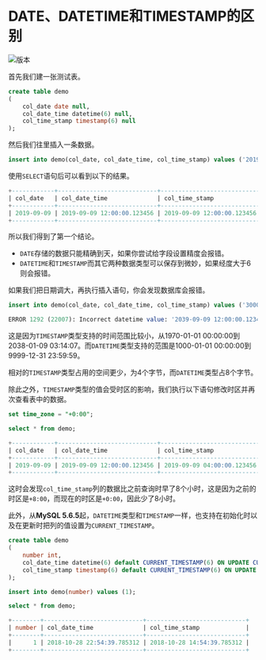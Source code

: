 # DATE、DATETIME和TIMESTAMP的区别

![版本](https://img.shields.io/badge/mysql-8.0.11-blue.svg)

首先我们建一张测试表。

```sql
create table demo
(
    col_date date null,
    col_date_time datetime(6) null,
    col_time_stamp timestamp(6) null
);
```

然后我们往里插入一条数据。

```sql
insert into demo(col_date, col_date_time, col_time_stamp) values ('2019-09-09 12:00:00.123456','2019-09-09 12:00:00.123456','2019-09-09 12:00:00.123456');
```

使用`SELECT`语句后可以看到以下的结果。

```sql
+------------+----------------------------+----------------------------+
| col_date   | col_date_time              | col_time_stamp             |
+------------+----------------------------+----------------------------+
| 2019-09-09 | 2019-09-09 12:00:00.123456 | 2019-09-09 12:00:00.123456 |
+------------+----------------------------+----------------------------+
```

所以我们得到了第一个结论。

- `DATE`存储的数据只能精确到天，如果你尝试给字段设置精度会报错。
- `DATETIME`和`TIMESTAMP`而其它两种数据类型可以保存到微妙，如果经度大于6则会报错。

如果我们把日期调大，再执行插入语句，你会发现数据库会报错。

```sql
insert into demo(col_date, col_date_time, col_time_stamp) values ('3000-09-09 12:00:00.123456','3000-09-09 12:00:00.123456','2039-09-09 12:00:00.123456');

ERROR 1292 (22007): Incorrect datetime value: '2039-09-09 12:00:00.123456' for column 'col_time_stamp' at row 1
```

这是因为`TIMESTAMP`类型支持的时间范围比较小，从1970-01-01 00:00:00到2038-01-09 03:14:07。而`DATETIME`类型支持的范围是1000-01-01 00:00:00到9999-12-31 23:59:59。

相对的`TIMESTAMP`类型占用的空间更少，为4个字节，而`DATETIME`类型占8个字节。

除此之外，`TIMESTAMP`类型的值会受时区的影响，我们执行以下语句修改时区并再次查看表中的数据。

```sql
set time_zone = "+0:00";

select * from demo;

+------------+----------------------------+----------------------------+
| col_date   | col_date_time              | col_time_stamp             |
+------------+----------------------------+----------------------------+
| 2019-09-09 | 2019-09-09 12:00:00.123456 | 2019-09-09 04:00:00.123456 |
+------------+----------------------------+----------------------------+
```

这时会发现`col_time_stamp`列的数据比之前查询时早了8个小时，这是因为之前的时区是`+8:00`，而现在的时区是`+0:00`，因此少了8小时。

此外，从**MySQL 5.6.5**起，`DATETIME`类型和`TIMESTAMP`一样，也支持在初始化时以及在更新时把列的值设置为`CURRENT_TIMESTAMP`。

```sql
create table demo
(
    number int,
    col_date_time datetime(6) default CURRENT_TIMESTAMP(6) ON UPDATE CURRENT_TIMESTAMP(6),
    col_time_stamp timestamp(6) default CURRENT_TIMESTAMP(6) ON UPDATE CURRENT_TIMESTAMP(6)
);

insert into demo(number) values (1);

select * from demo;

+--------+----------------------------+----------------------------+
| number | col_date_time              | col_time_stamp             |
+--------+----------------------------+----------------------------+
|      1 | 2018-10-28 22:54:39.785312 | 2018-10-28 14:54:39.785312 |
+--------+----------------------------+----------------------------+
```